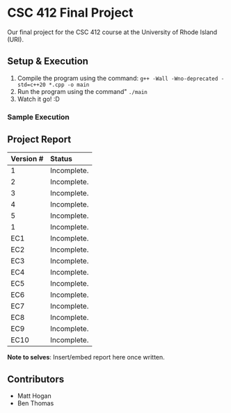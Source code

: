 # CSC 412 Final Project
Our final project for the CSC 412 course at the University of Rhode Island (URI).

## Setup & Execution
1. Compile the program using the command:
   ``g++ -Wall -Wno-deprecated -std=c++20 *.cpp -o main``
2. Run the program using the command"
   ``./main``
3. Watch it go! :D

### Sample Execution

## Project Report
| Version # | Status |
| :--- | :--- |
| 1 | Incomplete. |
| 2 | Incomplete. |
| 3 | Incomplete. |
| 4 | Incomplete. |
| 5 | Incomplete. |
| 1 | Incomplete. |
| EC1 | Incomplete. |
| EC2 | Incomplete. |
| EC3 | Incomplete. |
| EC4 | Incomplete. |
| EC5 | Incomplete. |
| EC6 | Incomplete. |
| EC7 | Incomplete. |
| EC8 | Incomplete. |
| EC9 | Incomplete. |
| EC10 | Incomplete. |

**Note to selves**: Insert/embed report here once written.

## Contributors
- Matt Hogan
- Ben Thomas
